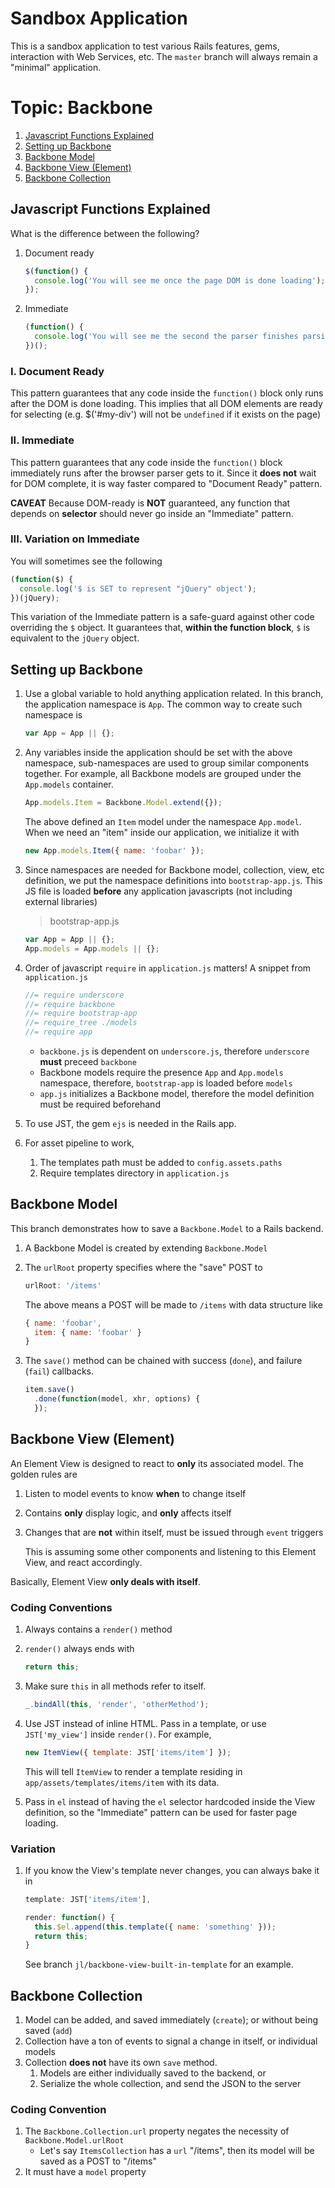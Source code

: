# Sandbox Application

This is a sandbox application to test various Rails features, gems, interaction
with Web Services, etc. The `master` branch will always remain a "minimal"
application.

# Topic: Backbone

1. [Javascript Functions Explained](#javascript-functions-explained)
2. [Setting up Backbone](#setting-up-backbone)
3. [Backbone Model](#backbone-model)
4. [Backbone View (Element)](#backbone-view-element)
5. [Backbone Collection](#backbone-collection)

## Javascript Functions Explained

What is the difference between the following?

1. Document ready

    ```javascript
    $(function() {
      console.log('You will see me once the page DOM is done loading');
    });
    ```

2. Immediate

    ```javascript
    (function() {
      console.log('You will see me the second the parser finishes parsing me');
    })();
    ```

### I. Document Ready

This pattern guarantees that any code inside the `function()` block only runs
after the DOM is done loading. This implies that all DOM elements are ready
for selecting (e.g. $('#my-div') will not be `undefined` if it exists on the
page)

### II. Immediate

This pattern guarantees that any code inside the `function()` block immediately
runs after the browser parser gets to it. Since it __does not__ wait for DOM
complete, it is way faster compared to "Document Ready" pattern.

__CAVEAT__
Because DOM-ready is __NOT__ guaranteed, any function that depends on
__selector__ should never go inside an "Immediate" pattern.

### III. Variation on Immediate

You will sometimes see the following

```javascript
(function($) {
  console.log('$ is SET to represent "jQuery" object');
})(jQuery);
```

This variation of the Immediate pattern is a safe-guard against other code
overriding the `$` object. It guarantees that, __within the function block__,
`$` is equivalent to the `jQuery` object.

## Setting up Backbone

1. Use a global variable to hold anything application related. In this branch,
the application namespace is `App`. The common way to create such namespace is

    ```javascript
    var App = App || {};
    ```
2. Any variables inside the application should be set with the above namespace,
sub-namespaces are used to group similar components together. For example, all
Backbone models are grouped under the `App.models` container.

    ```javascript
    App.models.Item = Backbone.Model.extend({});
    ```

    The above defined an `Item` model under the namespace `App.model`. When we
    need an "item" inside our application, we initialize it with

    ```javascript
    new App.models.Item({ name: 'foobar' });
    ```
3. Since namespaces are needed for Backbone model, collection, view, etc
definition, we put the namespace definitions into `bootstrap-app.js`. This JS
file is loaded __before__ any application javascripts (not including external
libraries)

    > bootstrap-app.js

    ```javascript
    var App = App || {};
    App.models = App.models || {};
    ```
3. Order of javascript `require` in `application.js` matters! A snippet from
`application.js`

    ```javascript
    //= require underscore
    //= require backbone
    //= require bootstrap-app
    //= require_tree ./models
    //= require app
    ```
    * `backbone.js` is dependent on `underscore.js`, therefore `underscore`
    __must__ preceed `backbone`
    * Backbone models require the presence `App` and `App.models` namespace,
    therefore, `bootstrap-app` is loaded before `models`
    * `app.js` initializes a Backbone model, therefore the model definition
    must be required beforehand
4. To use JST, the gem `ejs` is needed in the Rails app.
5. For asset pipeline to work,
    1. The templates path must be added to `config.assets.paths`
    2. Require templates directory in `application.js`

## Backbone Model

This branch demonstrates how to save a `Backbone.Model` to a Rails backend.

1. A Backbone Model is created by extending `Backbone.Model`
2. The `urlRoot` property specifies where the "save" POST to

    ```javascript
    urlRoot: '/items'
    ```

    The above means a POST will be made to `/items` with data structure like

    ```javascript
    { name: 'foobar',
      item: { name: 'foobar' }
    }
    ```
3. The `save()` method can be chained with success (`done`), and failure
    (`fail`) callbacks.

    ```javascript
    item.save()
      .done(function(model, xhr, options) {
      });
    ```

## Backbone View (Element)

An Element View is designed to react to __only__ its associated model. The
golden rules are

1. Listen to model events to know __when__ to change itself
2. Contains __only__ display logic, and __only__ affects itself
3. Changes that are __not__ within itself, must be issued through `event`
triggers

    This is assuming some other components and listening to this Element View,
    and react accordingly.

Basically, Element View __only deals with itself__.

### Coding Conventions

1. Always contains a `render()` method
2. `render()` always ends with

    ```javascript
    return this;
    ```
3. Make sure `this` in all methods refer to itself.

    ```javascript
    _.bindAll(this, 'render', 'otherMethod');
    ```
4. Use JST instead of inline HTML. Pass in a template, or use
`JST['my_view']` inside `render()`. For example,

    ```javascript
    new ItemView({ template: JST['items/item'] });
    ```

    This will tell `ItemView` to render a template residing in
    `app/assets/templates/items/item` with its data.

5. Pass in `el` instead of having the `el` selector hardcoded inside the View
definition, so the "Immediate" pattern can be used for faster page loading.

### Variation

1. If you know the View's template never changes, you can always bake it in

    ```javascript
    template: JST['items/item'],

    render: function() {
      this.$el.append(this.template({ name: 'something' }));
      return this;
    }
    ```

    See branch `jl/backbone-view-built-in-template` for an example.

## Backbone Collection

1. Model can be added, and saved immediately (`create`); or without being saved
(`add`)
2. Collection have a ton of events to signal a change in itself, or individual
models
3. Collection __does not__ have its own `save` method.
    1. Models are either individually saved to the backend, or
    2. Serialize the whole collection, and send the JSON to the server

### Coding Convention

1. The `Backbone.Collection.url` property negates the necessity of
`Backbone.Model.urlRoot`
    * Let's say `ItemsCollection` has a `url` "/items", then its model will
      be saved as a POST to "/items"
2. It must have a `model` property
